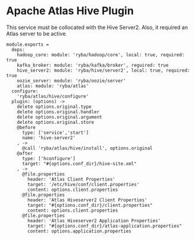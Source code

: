 
# Apache Atlas Hive Plugin

This service must be collocated with the Hive Server2. Also, it required an 
Atlas server to be active.

    module.exports =
      deps:
        hadoop_core: module: 'ryba/hadoop/core', local: true, required: true
        kafka_broker: module: 'ryba/kafka/broker', reguired: true
        hive_server2: module: 'ryba/hive/server2', local: true, required: true
        oozie_server: module: 'ryba/oozie/server'
        atlas: module: 'ryba/atlas'
      configure:
        'ryba/atlas/hive/configure'
      plugin: (options) ->
        delete options.original.type
        delete options.original.handler
        delete options.original.argument
        delete options.original.store
        @before
          type: ['service','start']
          name: 'hive-server2'
        , ->
          @call 'ryba/atlas/hive/install', options.original
        @after
          type: ['hconfigure']
          target: "#{options.conf_dir}/hive-site.xml"
        , ->
          @file.properties
            header: 'Atlas Client Properties'
            target: '/etc/hive/conf/client.properties'
            content: options.client.properties
          @file.properties
            header: 'Atlas Hiveserver2 Client Properties'
            target: "#{options.conf_dir}/client.properties"
            content: options.client.properties
          @file.properties
            header: 'Atlas Hiveserver2 Application Properties'
            target: "#{options.conf_dir}/atlas-application.properties"
            content: options.application.properties

[atlas-apache]: http://atlas.incubator.apache.org
